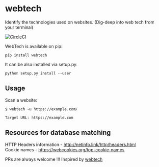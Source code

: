 # webtech
Identify the technologies used on websites. (Dig-deep into web tech from your terminal)

[![CircleCI](https://circleci.com/gh/kaiiyer/webtech.svg?style=svg)](https://circleci.com/gh/kaiiyer/webtech)

WebTech is available on pip:
```
pip install webtech
```
It can be also installed via setup.py:

```python setup.py install --user```

## Usage

Scan a website:

```
$ webtech -u https://example.com/

Target URL: https://example.com
```
## Resources for database matching

HTTP Headers information - http://netinfo.link/http/headers.html  
Cookie names - https://webcookies.org/top-cookie-names  

PRs are always welcome !!!
Inspired by [webtech](https://github.com/ShielderSec/webtech)
